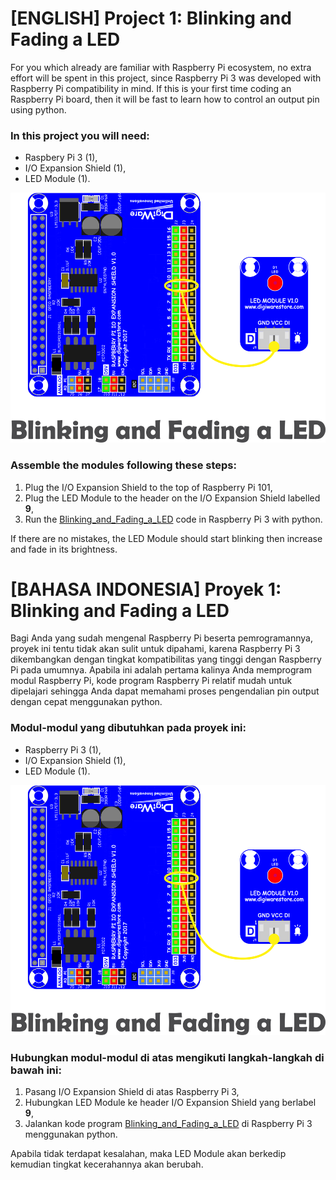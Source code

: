 # [ENGLISH] Project 1: Blinking and Fading a LED
For you which already are familiar with  Raspberry Pi ecosystem, no extra effort will be spent in this project, since Raspberry Pi 3 
was developed with  Raspberry Pi compatibility in mind. If this is your first time coding an  Raspberry Pi board, then it will be fast to learn how to control an output pin using python.

### In this project you will need:
* Raspbery Pi 3 (1),
* I/O Expansion Shield (1),
* LED Module (1).

<img src="/images/blinking and fading LED.png" height="400">

### Assemble the modules following these steps:
1. Plug the I/O Expansion Shield to the top of  Raspberry Pi 101,
2. Plug the LED Module to the header on the I/O Expansion Shield labelled **9**,
3. Run the [Blinking_and_Fading_a_LED](/01_Blinking_and_Fading_a_LED/Blinking_and_Fading_a_LED) code in Raspberry Pi 3 with python. 

If there are no mistakes, the LED Module should start blinking then increase and fade in its brightness.

# [BAHASA INDONESIA] Proyek 1: Blinking and Fading a LED
Bagi Anda yang sudah mengenal  Raspberry Pi beserta pemrogramannya, proyek ini tentu tidak akan sulit untuk dipahami, karena Raspberry Pi 3 dikembangkan dengan tingkat kompatibilitas yang tinggi dengan  Raspberry Pi pada umumnya. Apabila ini adalah pertama kalinya 
Anda memprogram modul Raspberry Pi, kode program  Raspberry Pi relatif mudah untuk dipelajari 
sehingga Anda dapat memahami proses pengendalian pin output dengan cepat menggunakan python.

### Modul-modul yang dibutuhkan pada proyek ini:
* Raspberry Pi 3 (1),
* I/O Expansion Shield (1),
* LED Module (1).

<img src="/images/blinking and fading LED.png" height="400">

### Hubungkan modul-modul di atas mengikuti langkah-langkah di bawah ini:
1. Pasang I/O Expansion Shield di atas Raspberry Pi 3,
2. Hubungkan LED Module ke header I/O Expansion Shield yang berlabel **9**,
3. Jalankan kode program [Blinking_and_Fading_a_LED](/01_Blinking_and_Fading_a_LED/Blinking_and_Fading_a_LED) di Raspberry Pi 3 menggunakan python. 

Apabila tidak terdapat kesalahan, maka LED Module akan berkedip kemudian tingkat kecerahannya akan berubah.

